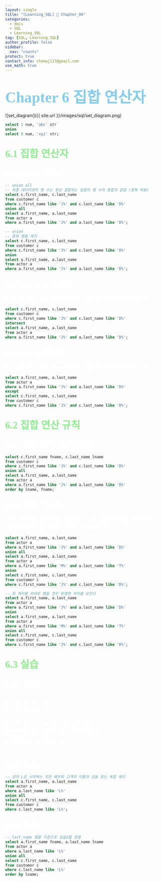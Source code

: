 ```yaml
---
layout: single
title: "[Learning_SQL] 🔐 Chapter_06"
categories:
  - docs
  - SQL
  - Learning_SQL
tag: [SQL, Learning_SQL]
author_profile: false
sidebar:
  nav: "counts"
protect: true
contact_info: choewj117@gmail.com
use_math: true
---
```


# <font color='skyblue' size='7' face='BMJUAOTF'>Chapter 6 집합 연산자</font>

![set_diagram]({{ site.url }}/images/sql/set_diagram.png)

```sql
select 1 num, 'abc' str
union
select 9 num, 'xyz' str;
```

## <font color='lightgreen' size='6' face='BMJUAOTF'>6.1 집합 연산자</font>

### <font color='white' size='5' face='BMJUAOTF'>6.1.1 union 연산자</font>

```sql
-- union all
-- 최종 데이터셋의 행 수는 항상 결합되는 집합의 행 수의 총합과 같음 (중복 허용)
select c.first_name, c.last_name
from customer c
where c.first_name like 'J%' and c.last_name like 'D%'
union all
select a.first_name, a.last_name
from actor a
where a.first_name like 'J%' and a.last_name like 'D%';
```

```sql
-- union
-- 중복 행을 제거
select c.first_name, c.last_name
from customer c
where c.first_name like 'J%' and c.last_name like 'D%'
union
select a.first_name, a.last_name
from actor a
where a.first_name like 'J%' and a.last_name like 'D%';
```

### <font color='white' size='5' face='BMJUAOTF'>6.1.2 intersect 연산자</font>

<font color='white' size='4' face='BMJUAOTF'>※ Oracle 또는 SQL server에서만 사용가능 (MySQL 지원 X) ※</font>

```sql
select c.first_name, c.last_name
from customer c
where c.first_name like 'J%' and c.last_name like 'D%'
intersect
select a.first_name, a.last_name
from actor a
where a.first_name like 'J%' and a.last_name like 'D%';
```

### <font color='white' size='5' face='BMJUAOTF'>6.1.3 except 연산자</font>

<font color='white' size='4' face='BMJUAOTF'>※ Oracle 또는 SQL server에서만 사용가능 (MySQL 지원 X) ※</font>

```sql
select a.first_name, a.last_name
from actor a
where a.first_name like 'J%' and a.last_name like 'D%'
except
select c.first_name, c.last_name
from customer c
where c.first_name like 'J%' and c.last_name like 'D%';
```

## <font color='lightgreen' size='6' face='BMJUAOTF'>6.2 집합 연산 규칙</font>

### <font color='white' size='5' face='BMJUAOTF'>6.2.1 복합 쿼리의 결과 정렬</font>

```sql
select c.first_name fname, c.last_name lname
from customer c
where c.first_name like 'J%' and c.last_name like 'D%'
union all
select a.first_name, a.last_name
from actor a
where a.first_name like 'J%' and a.last_name like 'D%'
order by lname, fname;
```

### <font color='white' size='5' face='BMJUAOTF'>6.2.2 집합 연산 순서</font>

<font size='4' color='white' face='BMJUAOTF'>서로 다른 집합 연산자를 사용하는 두 개 이상의 쿼리를 포함할 경우 복합 쿼리문의 쿼리 배치 순서를 고려해야 한다.</font>

```sql
select a.first_name, a.last_name
from actor a
where a.first_name like 'J%' and a.last_name like 'D%'
union all
select a.first_name, a.last_name
from actor a
where a.first_name like 'M%' and a.last_name like 'T%'
union
select c.first_name, c.last_name
from customer c
where c.first_name like 'J%' and c.last_name like 'D%';

-- 위 쿼리를 반대로 했을 경우 분명한 차이를 보인다
select a.first_name, a.last_name
from actor a
where a.first_name like 'J%' and a.last_name like 'D%'
union
select a.first_name, a.last_name
from actor a
where a.first_name like 'M%' and a.last_name like 'T%'
union all
select c.first_name, c.last_name
from customer c
where c.first_name like 'J%' and c.last_name like 'D%';
```

## <font color='lightgreen' size='6' face='BMJUAOTF'>6.3 실습</font>

### <font color='white' size='5' face='BMJUAOTF'>6.3.1 실습1</font>

<pre>
<font size='4' color='white' face='BMJUAOTF'>
A = {L, M, N, O, P}
B = {P, Q, R, S, T}

A union B = {L, M, N, O, P, Q, R, S, T}
A union all B = {L, M, N, O, P, P, Q, R, S, T}
A intersect B = {P}
A except B = {L, M, N, O}
</font>
</pre>

### <font color='white' size='5' face='BMJUAOTF'>6.3.2 실습2</font>

```sql
-- 성이 L로 시작하는 모든 배우와 고객의 이름과 성을 찾는 복합 쿼리
select a.first_name, a.last_name
from actor a
where a.last_name like 'L%'
union all
select c.first_name, c.last_name
from customer c
where c.last_name like 'L%';
```

### <font color='white' size='5' face='BMJUAOTF'>6.3.3 실습3</font>

```sql
-- last_name 열을 기준으로 실습2를 정렬
select a.first_name fname, a.last_name lname
from actor a
where a.last_name like 'L%'
union all
select c.first_name, c.last_name
from customer c
where c.last_name like 'L%'
order by lname;
```
